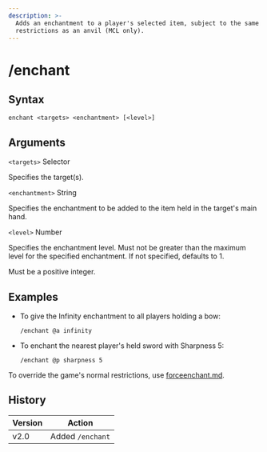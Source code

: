 ```yaml
---
description: >-
  Adds an enchantment to a player's selected item, subject to the same
  restrictions as an anvil (MCL only).
---
```


# /enchant

## Syntax

`enchant <targets> <enchantment> [<level>]`

## Arguments

`<targets>` Selector

Specifies the target(s).

`<enchantment>` String

Specifies the enchantment to be added to the item held in the target's main hand.

`<level>` Number

Specifies the enchantment level. Must not be greater than the maximum level for the specified enchantment. If not specified, defaults to 1.

Must be a positive integer.

## Examples

*   To give the Infinity enchantment to all players holding a bow:

    `/enchant @a infinity`
*   To enchant the nearest player's held sword with Sharpness 5:

    `/enchant @p sharpness 5`

To override the game's normal restrictions, use [forceenchant.md](forceenchant.md "mention").

## History

| Version | Action           |
| ------- | ---------------- |
| v2.0    | Added `/enchant` |
